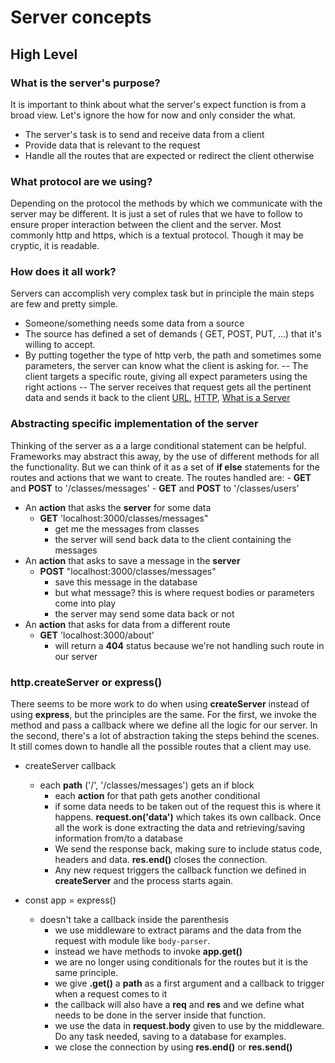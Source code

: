# Server concepts

## High Level

### What is the server's purpose?

It is important to think about what the server's expect function is from a broad view. Let's ignore the how for now and only consider the what.

- The server's task is to send and receive data from a client
- Provide data that is relevant to the request
- Handle all the routes that are expected or redirect the client otherwise

### What protocol are we using?

Depending on the protocol the methods by which we communicate with the server may be different. It is just a set of rules that we have to follow to ensure proper interaction between the client and the server.
Most commonly http and https, which is a textual protocol. Though it may be cryptic, it is readable.

### How does it all work?

Servers can accomplish very complex task but in principle the main steps are few and pretty simple.

- Someone/something needs some data from a source
- The source has defined a set of demands ( GET, POST, PUT, ...) that it's willing to accept.
- By putting together the type of http verb, the path and sometimes some parameters, the server can know what the client is asking for.
  -- The client targets a specific route, giving all expect parameters using the right actions
  -- The server receives that request gets all the pertinent data and sends it back to the client
  [URL](https://developer.mozilla.org/en-US/docs/Learn/Common_questions/What_is_a_URL), [HTTP](https://developer.mozilla.org/en-US/docs/Web/HTTP/Overview), [What is a Server](https://developer.mozilla.org/en-US/docs/Learn/Common_questions/What_is_a_web_server)

### Abstracting specific implementation of the server

Thinking of the server as a a large conditional statement can be helpful. Frameworks may abstract this away, by the use of different methods for all the functionality. But we can think of it as a set of **if else** statements for the routes and actions that we want to create.
The routes handled are: - **GET** and **POST** to '/classes/messages' - **GET** and **POST** to '/classes/users'

- An **action** that asks the **server** for some data
  - **GET** 'localhost:3000/classes/messages"
    - get me the messages from classes
    - the server will send back data to the client containing the messages
- An **action** that asks to save a message in the **server**
  - **POST** "localhost:3000/classes/messages"
    - save this message in the database
    - but what message? this is where request bodies or parameters come into play
    - the server may send some data back or not
- An **action** that asks for data from a different route
  - **GET** 'localhost:3000/about'
    - will return a **404** status because we're not handling such route in our server

### http.createServer or express()

There seems to be more work to do when using **createServer** instead of using **express**, but the principles are the same.
For the first, we invoke the method and pass a callback where we define all the logic for our server. In the second, there's a lot of abstraction taking the steps behind the scenes. It still comes down to handle all the possible routes that a client may use.

- createServer callback

  - each **path** ('/', '/classes/messages') gets an if block
    - each **action** for that path gets another conditional
    - if some data needs to be taken out of the request this is where it happens. **request.on('data')** which takes its own callback. Once all the work is done extracting the data and retrieving/saving information from/to a database
    - We send the response back, making sure to include status code, headers and data. **res.end()** closes the connection.
    - Any new request triggers the callback function we defined in **createServer** and the process starts again.

- const app = express()
  - doesn't take a callback inside the parenthesis
    - we use middleware to extract params and the data from the request with module like `body-parser`.
    - instead we have methods to invoke **app.get()**
    - we are no longer using conditionals for the routes but it is the same principle.
    - we give **.get()** a **path** as a first argument and a callback to trigger when a request comes to it
    - the callback will also have a **req** and **res** and we define what needs to be done in the server inside that function.
    - we use the data in **request.body** given to use by the middleware. Do any task needed, saving to a database for examples.
    - we close the connection by using **res.end()** or **res.send()**
